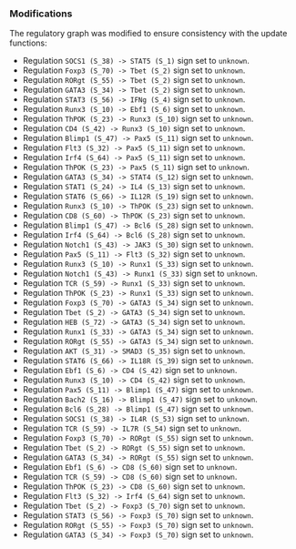 ### Modifications

The regulatory graph was modified to ensure consistency with the update functions:

 - Regulation `SOCS1 (S_38) -> STAT5 (S_1)` sign set to `unknown`.
 - Regulation `Foxp3 (S_70) -> Tbet (S_2)` sign set to `unknown`.
 - Regulation `RORgt (S_55) -> Tbet (S_2)` sign set to `unknown`.
 - Regulation `GATA3 (S_34) -> Tbet (S_2)` sign set to `unknown`.
 - Regulation `STAT3 (S_56) -> IFNg (S_4)` sign set to `unknown`.
 - Regulation `Runx3 (S_10) -> Ebf1 (S_6)` sign set to `unknown`.
 - Regulation `ThPOK (S_23) -> Runx3 (S_10)` sign set to `unknown`.
 - Regulation `CD4 (S_42) -> Runx3 (S_10)` sign set to `unknown`.
 - Regulation `Blimp1 (S_47) -> Pax5 (S_11)` sign set to `unknown`.
 - Regulation `Flt3 (S_32) -> Pax5 (S_11)` sign set to `unknown`.
 - Regulation `Irf4 (S_64) -> Pax5 (S_11)` sign set to `unknown`.
 - Regulation `ThPOK (S_23) -> Pax5 (S_11)` sign set to `unknown`.
 - Regulation `GATA3 (S_34) -> STAT4 (S_12)` sign set to `unknown`.
 - Regulation `STAT1 (S_24) -> IL4 (S_13)` sign set to `unknown`.
 - Regulation `STAT6 (S_66) -> IL12R (S_19)` sign set to `unknown`.
 - Regulation `Runx3 (S_10) -> ThPOK (S_23)` sign set to `unknown`.
 - Regulation `CD8 (S_60) -> ThPOK (S_23)` sign set to `unknown`.
 - Regulation `Blimp1 (S_47) -> Bcl6 (S_28)` sign set to `unknown`.
 - Regulation `Irf4 (S_64) -> Bcl6 (S_28)` sign set to `unknown`.
 - Regulation `Notch1 (S_43) -> JAK3 (S_30)` sign set to `unknown`.
 - Regulation `Pax5 (S_11) -> Flt3 (S_32)` sign set to `unknown`.
 - Regulation `Runx3 (S_10) -> Runx1 (S_33)` sign set to `unknown`.
 - Regulation `Notch1 (S_43) -> Runx1 (S_33)` sign set to `unknown`.
 - Regulation `TCR (S_59) -> Runx1 (S_33)` sign set to `unknown`.
 - Regulation `ThPOK (S_23) -> Runx1 (S_33)` sign set to `unknown`.
 - Regulation `Foxp3 (S_70) -> GATA3 (S_34)` sign set to `unknown`.
 - Regulation `Tbet (S_2) -> GATA3 (S_34)` sign set to `unknown`.
 - Regulation `HEB (S_72) -> GATA3 (S_34)` sign set to `unknown`.
 - Regulation `Runx1 (S_33) -> GATA3 (S_34)` sign set to `unknown`.
 - Regulation `RORgt (S_55) -> GATA3 (S_34)` sign set to `unknown`.
 - Regulation `AKT (S_31) -> SMAD3 (S_35)` sign set to `unknown`.
 - Regulation `STAT6 (S_66) -> IL18R (S_39)` sign set to `unknown`.
 - Regulation `Ebf1 (S_6) -> CD4 (S_42)` sign set to `unknown`.
 - Regulation `Runx3 (S_10) -> CD4 (S_42)` sign set to `unknown`.
 - Regulation `Pax5 (S_11) -> Blimp1 (S_47)` sign set to `unknown`.
 - Regulation `Bach2 (S_16) -> Blimp1 (S_47)` sign set to `unknown`.
 - Regulation `Bcl6 (S_28) -> Blimp1 (S_47)` sign set to `unknown`.
 - Regulation `SOCS1 (S_38) -> IL4R (S_53)` sign set to `unknown`.
 - Regulation `TCR (S_59) -> IL7R (S_54)` sign set to `unknown`.
 - Regulation `Foxp3 (S_70) -> RORgt (S_55)` sign set to `unknown`.
 - Regulation `Tbet (S_2) -> RORgt (S_55)` sign set to `unknown`.
 - Regulation `GATA3 (S_34) -> RORgt (S_55)` sign set to `unknown`.
 - Regulation `Ebf1 (S_6) -> CD8 (S_60)` sign set to `unknown`.
 - Regulation `TCR (S_59) -> CD8 (S_60)` sign set to `unknown`.
 - Regulation `ThPOK (S_23) -> CD8 (S_60)` sign set to `unknown`.
 - Regulation `Flt3 (S_32) -> Irf4 (S_64)` sign set to `unknown`.
 - Regulation `Tbet (S_2) -> Foxp3 (S_70)` sign set to `unknown`.
 - Regulation `STAT3 (S_56) -> Foxp3 (S_70)` sign set to `unknown`.
 - Regulation `RORgt (S_55) -> Foxp3 (S_70)` sign set to `unknown`.
 - Regulation `GATA3 (S_34) -> Foxp3 (S_70)` sign set to `unknown`.
